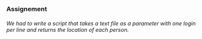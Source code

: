 ### Assignement
###### We had to write a script that takes a text file as a parameter with one login per line and returns the location of each person.
